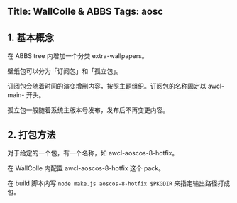 Title: WallColle & ABBS
Tags: aosc
------

## 1. 基本概念

在 ABBS tree 内增加一个分类 extra-wallpapers。

壁纸包可以分为「订阅包」和「孤立包」。

订阅包会随着时间的演变增删内容，按照主题组织。订阅包的名称固定以 awcl-main- 开头。

孤立包一般随着系统主版本号发布，发布后不再变更内容。


## 2. 打包方法

对于给定的一个包，有一个名称，如 awcl-aoscos-8-hotfix。

在 WallColle 内配置 awcl-aoscos-8-hotfix 这个 pack。

在 build 脚本内写 `node make.js aoscos-8-hotfix $PKGDIR` 来指定输出路径打成包。
